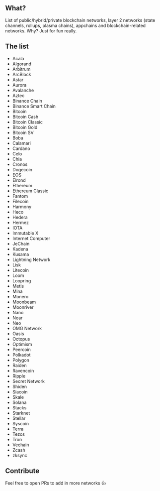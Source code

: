 ## What?
List of public/hybrid/private blockchain networks, layer 2 networks (state channels, rollups, plasma chains), appchains and blockchain-related networks. Why? Just for fun really.


## The list
* Acala
* Algorand
* Arbitrum
* ArcBlock
* Astar
* Aurora
* Avalanche
* Aztec
* Binance Chain
* Binance Smart Chain
* Bitcoin
* Bitcoin Cash
* Bitcoin Classic
* Bitcoin Gold
* Bitcoin SV
* Boba
* Calamari
* Cardano
* Celo
* Chia
* Cronos
* Dogecoin
* EOS
* Elrond
* Ethereum
* Ethereum Classic
* Fantom
* Filecoin
* Harmony
* Heco
* Hedera
* Hermez
* IOTA
* Immutable X
* Internet Computer
* JeChain
* Kadena
* Kusama
* Lightning Network
* Lisk
* Litecoin
* Loom
* Loopring
* Metis
* Mina
* Monero
* Moonbeam
* Moonriver
* Nano
* Near
* Neo
* OMG Network
* Oasis
* Octopus
* Optimism
* Peercoin
* Polkadot
* Polygon
* Raiden
* Ravencoin
* Ripple
* Secret Network
* Shiden
* Siacoin
* Skale
* Solana
* Stacks
* Starknet
* Stellar
* Syscoin
* Terra
* Tezos
* Tron
* Vechain
* Zcash
* zksync


## Contribute
Feel free to open PRs to add in more networks 👍
